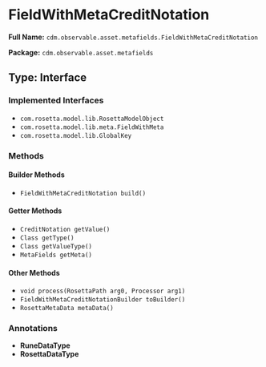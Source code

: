 # FieldWithMetaCreditNotation

**Full Name:** `cdm.observable.asset.metafields.FieldWithMetaCreditNotation`

**Package:** `cdm.observable.asset.metafields`

## Type: Interface

### Implemented Interfaces

- `com.rosetta.model.lib.RosettaModelObject`
- `com.rosetta.model.lib.meta.FieldWithMeta`
- `com.rosetta.model.lib.GlobalKey`

### Methods

#### Builder Methods

- `FieldWithMetaCreditNotation build()`

#### Getter Methods

- `CreditNotation getValue()`
- `Class getType()`
- `Class getValueType()`
- `MetaFields getMeta()`

#### Other Methods

- `void process(RosettaPath arg0, Processor arg1)`
- `FieldWithMetaCreditNotationBuilder toBuilder()`
- `RosettaMetaData metaData()`

### Annotations

- **RuneDataType**
- **RosettaDataType**

